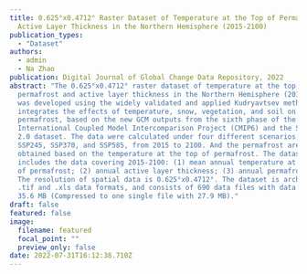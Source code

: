 ```yaml
---
title: 0.625°x0.4712° Raster Dataset of Temperature at the Top of Permafrost and
  Active Layer Thickness in the Northern Hemisphere (2015-2100)
publication_types:
  - "Dataset"
authors:
  - admin
  - Na Zhao
publication: Digital Journal of Global Change Data Repository, 2022
abstract: "The 0.625°x0.4712° raster dataset of temperature at the top of
  permafrost and active layer thickness in the Northern Hemisphere (2015-2100)
  was developed using the widely validated and applied Kudryavtsev method, which
  integrates the effects of temperature, snow, vegetation, and soil on
  permafrost, based on the new GCM outputs from the sixth phase of the
  International Coupled Model Intercomparison Project (CMIP6) and the SoilGrids
  2.0 dataset. The data were calculated under four different scenarios, SSP126,
  SSP245, SSP370, and SSP585, from 2015 to 2100. And the permafrost area was
  obtained based on the temperature at the top of permafrost. The dataset
  includes the data covering 2015-2100: (1) mean annual temperature at the top
  of permafrost; (2) annual active layer thickness; (3) annual permafrost area.
  The resolution of spatial data is 0.625°x0.4712°. The dataset is archived in
  .tif and .xls data formats, and consists of 690 data files with data size of
  35.6 MB (Compressed to one single file with 27.9 MB)."
draft: false
featured: false
image:
  filename: featured
  focal_point: ""
  preview_only: false
date: 2022-07-31T16:12:38.710Z
---
```

